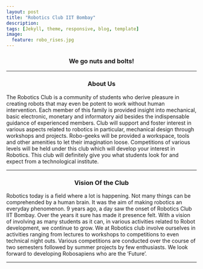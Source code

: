 ```yaml
---
layout: post
title: "Robotics Club IIT Bombay"
description: 
tags: [Jekyll, theme, responsive, blog, template]
image:
  feature: robo_rises.jpg
---
```

### <center>We go nuts and bolts!</center>

- - - -

### <center> About Us </center>
The Robotics Club is a community of students who derive pleasure in creating robots that may even be potent to work without human intervention. Each member of this family is provided insight into mechanical, basic electronic, monetary and informatory aid besides the indispensable guidance of experienced members. Club will support and foster interest in various aspects related to robotics in particular, mechanical design through workshops and projects. Robo-geeks will be provided a workspace, tools and other amenities to let their imagination loose. Competitions of various levels will be held under this club which will develop your interest in Robotics. This club will definitely give you what students look for and expect from a technological institute. 

- - - - 

### <center> Vision Of the Club </center>

Robotics today is a field where a lot is happening. Not many things can be comprehended by a human brain. It was the aim of making robotics an everyday phenomenon. 9 years ago, a day saw the onset of Robotics Club IIT Bombay. Over the years it sure has made it presence felt. With a vision of involving as many students as it can, in various activities related to Robot development, we continue to grow. We at Robotics club involve ourselves in activities ranging from lectures to workshops to competitions to even technical night outs. Various competitions are conducted over the course of two semesters followed by summer projects by few enthusiasts. We look forward to developing Robosapiens who are the ‘Future’.

- - - -

